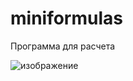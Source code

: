 # miniformulas
Программа для расчета

![изображение](https://user-images.githubusercontent.com/65603607/111439514-1e258780-870e-11eb-8068-138b88e9a6f8.png)
